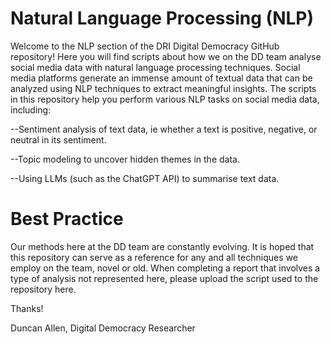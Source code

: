 # Natural Language Processing (NLP)

Welcome to the NLP section of the DRI Digital Democracy GitHub repository! Here you will find scripts about how we on the DD team analyse social media data with natural language processing techniques.
Social media platforms generate an immense amount of textual data that can be analyzed using NLP techniques to extract meaningful insights. The scripts in this repository help you perform various NLP tasks on social media data, including:

--Sentiment analysis of text data, ie whether a text is positive, negative, or neutral in its sentiment.

--Topic modeling to uncover hidden themes in the data.

--Using LLMs (such as the ChatGPT API) to summarise text data.


# Best Practice

Our methods here at the DD team are constantly evolving. It is hoped that this repository can serve as a reference for any and all techniques we employ on the team, novel or old. When completing a report that involves a type of analysis not represented here, please upload the script used to the repository here.

Thanks!

Duncan Allen, Digital Democracy Researcher
